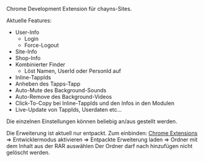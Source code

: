 Chrome Development Extension für chayns-Sites.

Aktuelle Features:

* User-Info
    * Login
    * Force-Logout
* Site-Info
* Shop-Info
* Kombinierter Finder
    * Löst Namen, UserId oder PersonId auf
* Inline-TappIds
* Anheben des Tapps-Tapp
* Auto-Mute des Background-Sounds
* Auto-Remove des Background-Videos
* Click-To-Copy bei Inline-TappIds und den Infos in den Modulen
* Live-Update von TappIds, Userdaten etc...

Die einzelnen Einstellungen können beliebig an/aus gestellt werden.
 
Die Erweiterung ist aktuell nur entpackt. Zum einbinden:
[Chrome Extensions](chrome://extensions/) => Entwicklermodus aktivieren => Entpackte Erweiterung laden => Ordner mit dem Inhalt aus der RAR auswählen
Der Ordner darf nach hinzufügen nicht gelöscht werden.
